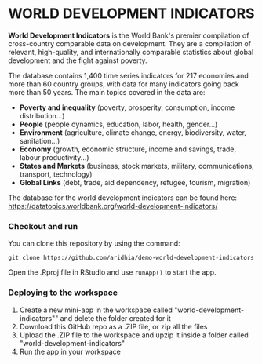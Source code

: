 # WORLD DEVELOPMENT INDICATORS

**World Development Indicators** is the World Bank's premier compilation of cross-country comparable data on development. They are a compilation of relevant, high-quality, and internationally comparable statistics about global development and the fight against poverty. 

The database contains 1,400 time series indicators for 217 economies and more than 60 country groups, with data for many indicators going back more than 50 years. The main topics covered in the data are:

- **Poverty and inequality** (poverty, prosperity, consumption, income distribution...)
- **People** (people dynamics, education, labor, health, gender...)
- **Environment** (agriculture, climate change, energy, biodiversity, water, sanitation...)
- **Economy** (growth, economic structure, income and savings, trade, labour productivity...)
- **States and Markets** (business, stock markets, military, communications, transport, technology)
- **Global Links** (debt, trade, aid dependency, refugee, tourism, migration)

The database for the world development indicators can be found here: https://datatopics.worldbank.org/world-development-indicators/ 


### Checkout and run

You can clone this repository by using the command:

```
git clone https://github.com/aridhia/demo-world-development-indicators
```

Open the .Rproj file in RStudio and use `runApp()` to start the app.

### Deploying to the workspace

1. Create a new mini-app in the workspace called "world-development-indicators"" and delete the folder created for it
2. Download this GitHub repo as a .ZIP file, or zip all the files
3. Upload the .ZIP file to the workspace and upzip it inside a folder called "world-development-indicators"
4. Run the app in your workspace

